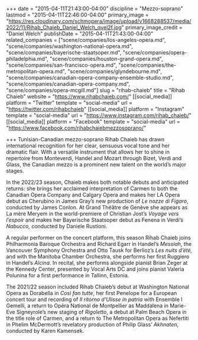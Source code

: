 +++
date = "2015-04-11T21:43:00-04:00"
discipline = "Mezzo-soprano"
lastmod = "2015-04-11T22:46:00-04:00"
primary_image = "https://res.cloudinary.com/schmopera/image/upload/v1668288537/media/2022/11/Rihab_Chaieb_Daniel_Welch_qvel2f.jpg"
primary_image_credit = "Daniel Welch"
publishDate = "2015-04-11T21:43:00-04:00"
related_companies = ["scene/companies/los-angeles-opera.md", "scene/companies/washington-national-opera.md", "scene/companies/bayerische-staatsoper.md", "scene/companies/opera-philadelphia.md", "scene/companies/houston-grand-opera.md", "scene/companies/san-francisco-opera.md", "scene/companies/the-metropolitan-opera.md", "scene/companies/glyndebourne.md", "scene/companies/canadian-opera-company-ensemble-studio.md", "scene/companies/canadian-opera-company.md", "scene/companies/opera-mcgill.md"]
slug = "rihab-chaieb"
title = "Rihab Chaieb"
website = "https://www.rihabchaieb.com/"
[[social_media]]
platform = "Twitter"
template = "social-media"
url = "https://twitter.com/rihabchaieb"
[[social_media]]
platform = "Instagram"
template = "social-media"
url = "https://www.instagram.com/rihab_chaieb/"
[[social_media]]
platform = "Facebook"
template = "social-media"
url = "https://www.facebook.com/rihabchaiebmezzosoprano/"

+++
Tunisian-Canadian mezzo-soprano Rihab Chaieb has drawn international recognition for her clear, sensuous vocal tone and her dramatic flair. With a versatile instrument that allows her to shine in repertoire from Monteverdi, Handel and Mozart through Bizet, Verdi and Glass, the Canadian mezzo is a prominent new talent on the world’s major stages.

In the 2022/23 season, Chaieb makes both notable debuts and anticipated returns: she brings her acclaimed interpretation of Carmen to both the Canadian Opera Company and Calgary Opera and makes her LA Opera debut as Cherubino in James Gray’s new production of _Le nozze di Figaro_, conducted by James Conlon. At Grand Théâtre de Genève she appears as La mère Meryem in the world-premiere of Christian Jost’s _Voyage vers l’espoir_ and makes her Bayerische Staatsoper debut as Fenena in Verdi’s _Nabucco,_ conducted by Daniele Rustioni.

A regular performer on the concert platform, this season Rihab Chaieb joins Philharmonia Baroque Orchestra and Richard Egarr in Handel’s _Messiah_, the Vancouver Symphony Orchestra and Otto Tausk for Berlioz’s _Les nuits d’été,_ and with the Manitoba Chamber Orchestra, she performs her first Ruggiero in Handel’s _Alcina_. In recital, she performs alongside pianist Brian Zeger at the Kennedy Center, presented by Vocal Arts DC and joins pianist Valeria Polunina for a first performance in Tallinn, Estonia.

The 2021/22 season included Rihab Chaieb’s debut at Washington National Opera as Dorabella in _Così fan tutte_, her first Penelope for a European concert tour and recording of _Il ritorno d’Ulisse in patria_ with Ensemble I Gemelli, a return to Opéra National de Montpellier as Maddalena in Marie-Eve Signeyrole’s new staging of _Rigoletto_, a debut at Palm Beach Opera in the title role of Carmen, and a return to The Metropolitan Opera as Nefertiti in Phelim McDermott’s revelatory production of Philip Glass’ _Akhnaten_, conducted by Karen Kamensek.